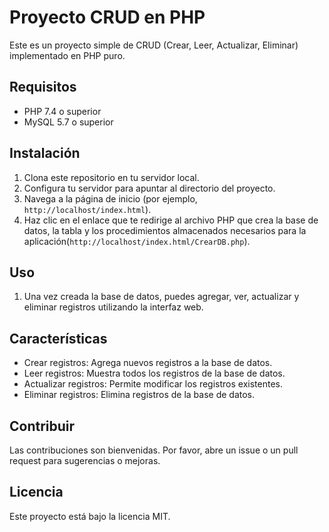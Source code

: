 # Proyecto CRUD en PHP

Este es un proyecto simple de CRUD (Crear, Leer, Actualizar, Eliminar) implementado en PHP puro.

## Requisitos

- PHP 7.4 o superior
- MySQL 5.7 o superior

## Instalación

1. Clona este repositorio en tu servidor local.
2. Configura tu servidor para apuntar al directorio del proyecto.
3. Navega a la página de inicio (por ejemplo, `http://localhost/index.html`).
4. Haz clic en el enlace que te redirige al archivo PHP que crea la base de datos, la tabla y los procedimientos almacenados necesarios para la aplicación(`http://localhost/index.html/CrearDB.php`).

## Uso

1. Una vez creada la base de datos, puedes agregar, ver, actualizar y eliminar registros utilizando la interfaz web.

## Características

- Crear registros: Agrega nuevos registros a la base de datos.
- Leer registros: Muestra todos los registros de la base de datos.
- Actualizar registros: Permite modificar los registros existentes.
- Eliminar registros: Elimina registros de la base de datos.

## Contribuir

Las contribuciones son bienvenidas. Por favor, abre un issue o un pull request para sugerencias o mejoras.

## Licencia

Este proyecto está bajo la licencia MIT.
